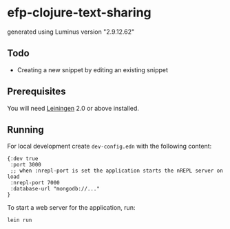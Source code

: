 # efp-clojure-text-sharing

generated using Luminus version "2.9.12.62"

## Todo

- Creating a new snippet by editing an existing snippet

## Prerequisites

You will need [Leiningen][1] 2.0 or above installed.

[1]: https://github.com/technomancy/leiningen

## Running

For local development create `dev-config.edn` with the following content:

```edn
{:dev true
 :port 3000
 ;; when :nrepl-port is set the application starts the nREPL server on load
 :nrepl-port 7000
 :database-url "mongodb://..."
}

```

To start a web server for the application, run:

    lein run 
